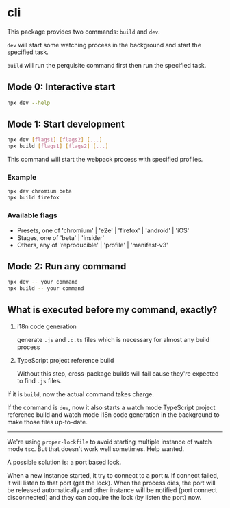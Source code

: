 # cli

This package provides two commands: `build` and `dev`.

`dev` will start some watching process in the background and start the specified task.

`build` will run the perquisite command first then run the specified task.

## Mode 0: Interactive start

```bash
npx dev --help
```

## Mode 1: Start development

```bash
npx dev [flags1] [flags2] [...]
npx build [flags1] [flags2] [...]
```

This command will start the webpack process with specified profiles.

### Example

```bash
npx dev chromium beta
npx build firefox
```

### Available flags

- Presets, one of 'chromium' | 'e2e' | 'firefox' | 'android' | 'iOS'
- Stages, one of 'beta' | 'insider'
- Others, any of 'reproducible' | 'profile' | 'manifest-v3'

## Mode 2: Run any command

```bash
npx dev -- your command
npx build -- your command
```

## What is executed before my command, exactly?

1. i18n code generation

   generate `.js` and `.d.ts` files which is necessary for almost any build process

2. TypeScript project reference build

   Without this step, cross-package builds will fail cause they're expected to find `.js` files.

If it is `build`, now the actual command takes charge.

If the command is `dev`, now it also starts a watch mode TypeScript project reference build and watch mode i18n code generation in the background to make those files up-to-date.

---

We're using `proper-lockfile` to avoid starting multiple instance of watch mode `tsc`. But that doesn't work well sometimes. Help wanted.

A possible solution is: a port based lock.

When a new instance started, it try to connect to a port `N`. If connect failed, it will listen to that port (get the lock). When the process dies, the port will be released automatically and other instance will be notified (port connect disconnected) and they can acquire the lock (by listen the port) now.
